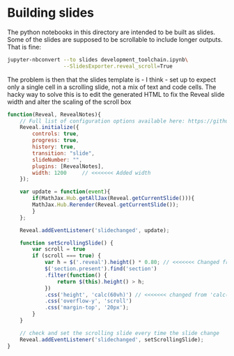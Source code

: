 # Building slides

The python notebooks in this directory are intended to be built as slides. Some of the
slides are supposed to be scrollable to include longer outputs. That is fine:

```bash
jupyter-nbconvert --to slides development_toolchain.ipynb\
                  --SlidesExporter.reveal_scroll=True
```

The problem is then that the slides template is - I think - set up to expect only a
single cell in a scrolling slide, not a mix of text and code cells. The hacky way to
solve this is to edit the generated HTML to fix the Reveal slide width and alter the
scaling of the scroll box

```js
function(Reveal, RevealNotes){
    // Full list of configuration options available here: https://github.com/hakimel/reveal.js#configuration
    Reveal.initialize({
        controls: true,
        progress: true,
        history: true,
        transition: "slide",
        slideNumber: "",
        plugins: [RevealNotes],
        width: 1200     // <<<<<<< Added width
    });

    var update = function(event){
        if(MathJax.Hub.getAllJax(Reveal.getCurrentSlide())){
        MathJax.Hub.Rerender(Reveal.getCurrentSlide());
        }
    };

    Reveal.addEventListener('slidechanged', update);

    function setScrollingSlide() {
        var scroll = true
        if (scroll === true) {
            var h = $('.reveal').height() * 0.80; // <<<<<<< Changed from * 90
            $('section.present').find('section')
            .filter(function() {
                return $(this).height() > h;
            })
            .css('height', 'calc(60vh)') // <<<<<<< changed from 'calc(95vh)'
            .css('overflow-y', 'scroll')
            .css('margin-top', '20px');
        }
    }

    // check and set the scrolling slide every time the slide change
    Reveal.addEventListener('slidechanged', setScrollingSlide);
}
```
